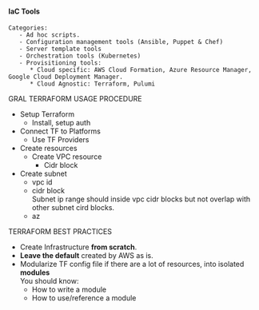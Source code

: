 #### IaC Tools
    Categories:
       - Ad hoc scripts.
       - Configuration management tools (Ansible, Puppet & Chef)
       - Server template tools 
       - Orchestration tools (Kubernetes)
       - Provisitioning tools:  
          * Cloud specific: AWS Cloud Formation, Azure Resource Manager, Google Cloud Deployment Manager.
          * Cloud Agnostic: Terraform, Pulumi
  

GRAL TERRAFORM USAGE PROCEDURE

* Setup Terraform 
  * Install, setup auth
* Connect TF to Platforms 
  * Use TF Providers
* Create resources
  * Create VPC resource
    * Cidr block
* Create subnet
  * vpc id
  * cidr block  
    Subnet ip range should inside vpc cidr blocks but not overlap with other subnet cird blocks.
  * az


TERRAFORM BEST PRACTICES
* Create Infrastructure **from scratch**.
* **Leave the default** created by AWS as is.
* Modularize TF config file if there are a lot of resources, into isolated **modules**  
  You should know: 
  * How to write a module
  * How to use/reference a module